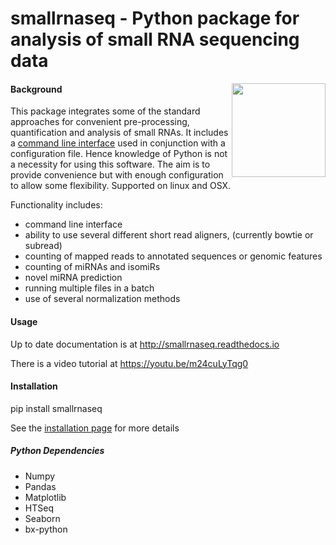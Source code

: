 # smallrnaseq -  Python package for analysis of small RNA sequencing data

<img align="right" src=https://raw.githubusercontent.com/dmnfarrell/smallrnaseq/master/img/logo.png width=150px>

#### Background

This package integrates some of the standard approaches for convenient pre-processing, quantification and analysis of small RNAs. It includes a [command line interface](https://github.com/dmnfarrell/smallrnaseq/wiki/Command-line-interface) used in conjunction with a configuration file. Hence knowledge of Python is not a necessity for using this software. The aim is to provide convenience but with enough configuration to allow some flexibility. Supported on linux and OSX.

Functionality includes:

* command line interface
* ability to use several different short read aligners, (currently bowtie or subread)
* counting of mapped reads to annotated sequences or genomic features
* counting of miRNAs and isomiRs
* novel miRNA prediction
* running multiple files in a batch
* use of several normalization methods

#### Usage

Up to date documentation is at http://smallrnaseq.readthedocs.io

There is a video tutorial at https://youtu.be/m24cuLyTqg0

#### Installation

pip install smallrnaseq

See the [installation page](http://smallrnaseq.readthedocs.io/en/latest/description.html#installation) for more details 

##### Python Dependencies

* Numpy
* Pandas
* Matplotlib
* HTSeq
* Seaborn
* bx-python
